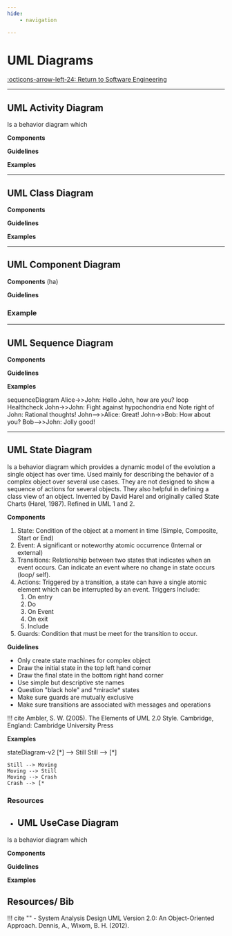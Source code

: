```yaml
---
hide:
    - navigation

---
```


# UML Diagrams

[:octicons-arrow-left-24: Return to Software Engineering](/Knowledge-Notebook/Software-Engineering/)

---

<script src="https://cdn.jsdelivr.net/npm/mermaid/dist/mermaid.min.js"></script>
<script>
    mermaid.initialize({ startOnLoad: true });
</script>

## UML Activity Diagram

Is a behavior diagram which

**Components**

**Guidelines**

**Examples**

---

## UML Class Diagram

**Components**

**Guidelines**

**Examples**

---

## UML Component Diagram

**Components** (ha)

**Guidelines**

### Example

---

## UML Sequence Diagram

**Components**

**Guidelines**

**Examples**

<div class="mermaid">
sequenceDiagram
  Alice->>John: Hello John, how are you?
  loop Healthcheck
      John->>John: Fight against hypochondria
  end
  Note right of John: Rational thoughts!
  John-->>Alice: Great!
  John->>Bob: How about you?
  Bob-->>John: Jolly good!
</div>

---

## UML State Diagram

Is a behavior diagram which provides a dynamic model of the evolution a single object has over time. Used mainly for describing the behavior of a complex object over several use cases. They are not designed to show a sequence of actions for several objects. They also helpful in defining a class view of an object. Invented by David Harel and originally called State Charts (Harel, 1987). Refined in UML 1 and 2.

**Components**

<!-- TODO: Add photos of each component -->

1. State: Condition of the object at a moment in time (Simple, Composite, Start or End)
2. Event: A significant or noteworthy atomic occurrence (Internal or external)
3. Transitions: Relationship between two states that indicates when an event occurs. Can indicate an event where no change in state occurs (loop/ self).
4. Actions: Triggered by a transition, a state can have a single atomic element which can be interrupted by an event. Triggers Include:
      1. On entry
      2. Do
      3. On Event
      4. On exit
      5. Include
5. Guards: Condition that must be meet for the transition to occur.

**Guidelines**

- Only create state machines for complex object
- Draw the initial state in the top left hand corner
- Draw the final state in the bottom right hand corner
- Use simple but descriptive ste names
- Question "black hole" and \*miracle\* states
- Make sure guards are mutually exclusive
- Make sure transitions are associated with messages and operations

!!! cite
    Ambler, S. W. (2005). The Elements of UML 2.0 Style. Cambridge, England: Cambridge University Press

**Examples**

<div class="mermaid">
stateDiagram-v2
    [*] --> Still
    Still --> [*]

    Still --> Moving
    Moving --> Still
    Moving --> Crash
    Crash --> [*
</div>

### Resources


- ## UML UseCase Diagram

Is a behavior diagram which

**Components**

**Guidelines**

**Examples**

## Resources/ Bib

!!! cite ""
    - System Analysis Design UML Version 2.0: An Object-Oriented Approach. Dennis, A., Wixom, B. H. (2012).